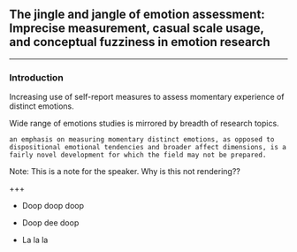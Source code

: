<!-- .slide: class="center" -->
<!-- .reveal: text-align="left" -->
<!-- .slide: text-align="left" -->
## The jingle and jangle of emotion assessment: Imprecise measurement, casual scale usage, and conceptual fuzziness in emotion research

---

### Introduction

Increasing use of self-report measures to assess momentary experience of distinct emotions.

Wide range of emotions studies is mirrored by breadth of research topics.

`an emphasis on measuring momentary distinct emotions, as opposed to dispositional emotional tendencies and broader affect dimensions, is a fairly novel development for which the field may not be prepared.`

Note:
This is a note for the speaker. Why is this not rendering??

+++

- Doop doop doop

- Doop dee doop

- La la la